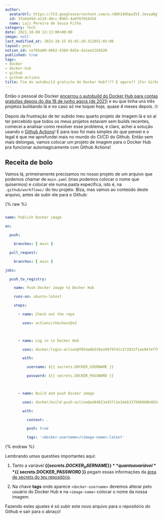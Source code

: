 ```yaml
---
author:
  avatarUrl: https://lh3.googleusercontent.com/a-/AOh14GhpwZVI-JevyaNgTdlrOT6YN20cI6V9Kxtq38Ij8AQ=s100
  id: 3fa6445d-a13d-40cc-8901-4a9f6f654d3d
  name: Luiz Pereira de Souza Filho
category: Tech
date: 2021-10-08 13:13:00+00:00
image: null
last_modified_at: 2023-10-15 01:01:20.312851-03:00
layout: post
notion_id: ce76ba00-8662-4384-842e-da1ee21b5620
published: true
tags:
- docker
- docker-hub
- github
- github-actions
title: Fim do autobuild gratuito do Docker Hub?!?? E agora?? [For Github users]
---
```


Então o pessoal do Docker [encerrou o autobuild do Docker Hub para contas gratuitas depois do dia 18 de junho agora (de 2021)](https://www.docker.com/blog/changes-to-docker-hub-autobuilds/ "Changes to Docker Hub Autobuilds") e eu que tinha uns três projetos buildando lá e no caso só me toquei hoje, quase 4 meses depois. 🙄

Depois da frustração de ter subido meu quarto projeto de imagem lá e só aí ter percebido que todos os meus projetos estavam sem builds recentes, comecei a analisar como resolver esse problema, e claro, achei a solução usando o [Github Actions](https://docs.github.com/pt/actions "GitHub Actions")! E para isso foi mais simples do que pensei e o legal é que me aprofundei mais no mundo do CI/CD do Github. Então sem mais delongas, vamos colocar um projeto de imagem para o Docker Hub pra funcionar automagicamente com Github Actions!

## Receita de bolo

Vamos lá, primeiramente precisamos no nosso projeto de um arquivo que podemos chamar de `main.yaml` (mas podemos colocar o nome que quisermos) e colocar ele numa pasta específica, isto é, na `.github/workflows/` do teu projeto. Blza, mas vamos ao conteúdo deste arquivo, antes de subir ele para o Github:

{% raw %}

```yaml

name: Publish Docker image

on:

  push:

    branches: [ main ]

  pull_request:

    branches: [ main ]

jobs:

  push_to_registry:

    name: Push Docker image to Docker Hub

    runs-on: ubuntu-latest

    steps:

      - name: Check out the repo

        uses: actions/checkout@v2

      

      - name: Log in to Docker Hub

        uses: docker/login-action@f054a8b539a109f9f41c372932f1ae047eff08c9

        with:

          username: ${{ secrets.DOCKER_USERNAME }}

          password: ${{ secrets.DOCKER_PASSWORD }}

      

      - name: Build and push Docker image

        uses: docker/build-push-action@ad44023a93711e3deb337508980b4b5e9bcdc5dc

        with:

          context: .

          push: true

          tags: '<docker-username>/<image-name>:latest'

```

{% endraw %}

Lembrando umas questões importantes aqui:

1. Tanto a variável **$\{\{ secrets.DOCKER_USERNAME \}\}** quanto a variável **$\{\{ secrets.DOCKER_PASSWORD \}\}** pegam essas informações da [área de secrets do teu repositório](https://docs.github.com/pt/actions/security-guides/encrypted-secrets "Segredos criptografados").

2. Na chave **tags** onde aparece `<docker-username>` devemos alterar pelo usuário do Docker Hub e na `<image-name>` colocar o nome da nossa imagem.

Fazendo estes ajustes é só subir este novo arquivo para o repositório do Github e sair para o abraço!
